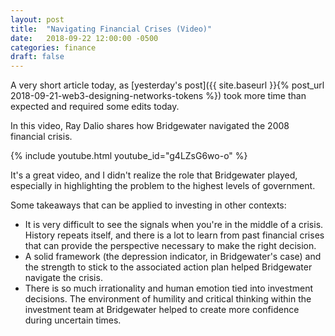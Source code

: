 ```yaml
---
layout: post
title:  "Navigating Financial Crises (Video)"
date:   2018-09-22 12:00:00 -0500
categories: finance
draft: false
---
```


A very short article today, as [yesterday's post]({{ site.baseurl }}{% post_url 2018-09-21-web3-designing-networks-tokens %}) took more time than expected and required some edits today.

In this video, Ray Dalio shares how Bridgewater navigated the 2008 financial crisis.

{% include youtube.html youtube_id="g4LZsG6wo-o" %}

It's a great video, and I didn't realize the role that Bridgewater played, especially in highlighting the problem to the highest levels of government.

Some takeaways that can be applied to investing in other contexts:
 
* It is very difficult to see the signals when you're in the middle of a crisis. History repeats itself, and there is a lot to learn from past financial crises that can provide the perspective necessary to make the right decision.
* A solid framework (the depression indicator, in Bridgewater's case) and the strength to stick to the associated action plan helped Bridgewater navigate the crisis.
* There is so much irrationality and human emotion tied into investment decisions. The environment of humility and critical thinking within the investment team at Bridgewater helped to create more confidence during uncertain times.